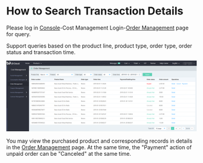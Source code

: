 # How to Search Transaction Details
Please log in [Console](https://console.jdcloud.com/)-Cost Management Login-[Order Management](https://uc.jdcloud.com/cost/order-list) page for query.

Support queries based on the product line, product type, order type, order status and transaction time.

![file-list](../../../../image/Finance/OnlineBuy/buy-1.png)


You may view the purchased product and corresponding records in details in the [Order Management](https://uc.jdcloud.com/cost/order-list) page. At the same time, the "Payment" action of unpaid order can be "Canceled" at the same time.
